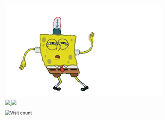 <div align="center">
<img src="https://github.com/dmosc/dmosc/blob/main/static/spongebob-dancing.gif" alt="\n" align="center">
</div>

<p align="left">
<a href="https://github.com/dmosc">
  <img height="180em" src="https://github-readme-stats-eight-theta.vercel.app/api?username=dmosc&show_icons=true&theme=algolia&include_all_commits=true&count_private=true"/>
</a>
<a href="https://github.com/dmosc">
  <img height="180em" src="https://github-readme-stats-eight-theta.vercel.app/api/top-langs/?username=dmosc&layout=compact&langs_count=8&theme=algolia"/>
</a>
</p>

<p align="left">
  <img src="https://komarev.com/ghpvc/?username=dmosc&label=Views&color=blueviolet&style=plastic" alt="Visit count"/>
</p>
